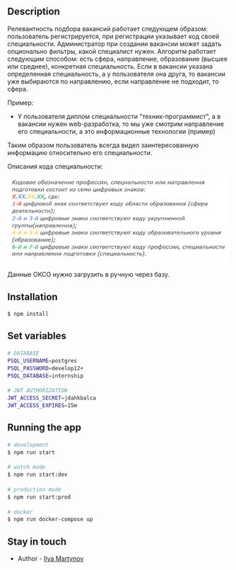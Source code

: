 ## Description

Релевантность подбора вакансий работает следующем образом: пользователь регистрируется,
при регистрации указывает код своей специальности. Администратор при создании вакансии может задать 
опционально фильтры, какой специалист нужен. Алгоритм работает следующим способом:
есть сфера, направление, образование (высшее или среднее), конкретная специальность.
Если в вакансии указана определенная специальность, а у пользователя она друга, то вакансии уже выбираются по 
направлению, если направление не подходит, то сфера.

Пример:
- У пользователя диплом специальности "техник-программист", а в вакансии нужен web-разработка, то мы уже смотрим 
направление его специальности, а это информационные технологии (пример)

Таким образом пользователь всегда видел заинтересованную информацию относительно его специальности. 

Описания кода специальности:

![okso_code.png](docs%2Fokso_code.png)

Данные ОКСО нужно загрузить в ручную через базу.

## Installation

```bash
$ npm install
```

## Set variables

```bash
# DATABASE
PSQL_USERNAME=postgres
PSQL_PASSWORD=develop12+
PSQL_DATABASE=internship

# JWT AUTHORIZATION
JWT_ACCESS_SECRET=jdahkbalca
JWT_ACCESS_EXPIRES=15m

```
## Running the app

```bash
# development
$ npm run start

# watch mode
$ npm run start:dev

# production mode
$ npm run start:prod

# docker
$ npm run docker-compose up
```

## Stay in touch

- Author - [Ilya Martynov](https://t.me/ilya112)

